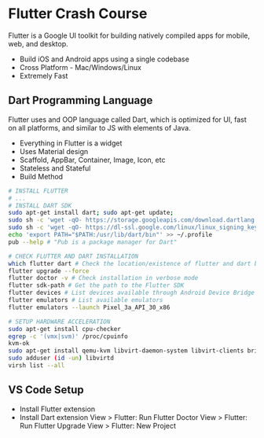 # Flutter Crash Course

Flutter is a Google UI toolkit for building natively compiled apps for mobile, web, and desktop.

- Build iOS and Android apps using a single codebase
- Cross Platform - Mac/Windows/Linux
- Extremely Fast

## Dart Programming Language

Flutter uses and OOP language called Dart, which is optimized for UI, fast on all platforms, and similar to JS with elements of Java.

- Everything in Flutter is a widget
- Uses Material design
- Scaffold, AppBar, Container, Image, Icon, etc
- Stateless and Stateful
- Build Method

```sh
# INSTALL FLUTTER
# ...
# INSTALL DART SDK
sudo apt-get install dart; sudo apt-get update;
sudo sh -c 'wget -qO- https://storage.googleapis.com/download.dartlang.org/linux/debian/dart_stable.list > /etc/apt/sources.list.d/dart_stable.list'
sudo sh -c 'wget -qO- https://dl-ssl.google.com/linux/linux_signing_key.pub | apt-key add -'
echo 'export PATH="$PATH:/usr/lib/dart/bin"' >> ~/.profile
pub --help # "Pub is a package manager for Dart"

# CHECK FLUTTER AND DART INSTALLATION
which flutter dart # Check the location/existence of flutter and dart binaries
flutter upgrade --force
flutter doctor -v # Check installation in verbose mode
flutter sdk-path # Get the path to the Flutter SDK
flutter devices # List devices available through Android Device Bridge
flutter emulators # List available emulators
flutter emulators --launch Pixel_3a_API_30_x86

# SETUP HARDWARE ACCELERATION
sudo apt-get install cpu-checker
egrep -c '(vmx|svm)' /proc/cpuinfo
kvm-ok
sudo apt-get install qemu-kvm libvirt-daemon-system libvirt-clients bridge-utils
sudo adduser (id -un) libvirtd
virsh list --all

```

## VS Code Setup

- Install Flutter extension
- Install Dart extension
View > Flutter: Run Flutter Doctor
View > Flutter: Run Flutter Upgrade
View > Flutter: New Project
